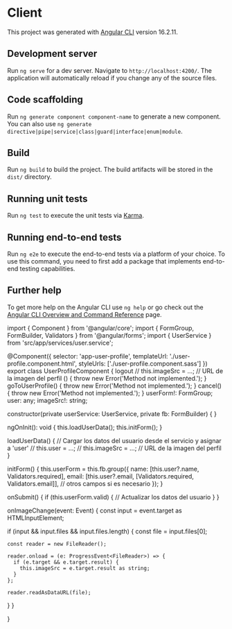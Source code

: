 # Client

This project was generated with [Angular CLI](https://github.com/angular/angular-cli) version 16.2.11.

## Development server

Run `ng serve` for a dev server. Navigate to `http://localhost:4200/`. The application will automatically reload if you change any of the source files.

## Code scaffolding

Run `ng generate component component-name` to generate a new component. You can also use `ng generate directive|pipe|service|class|guard|interface|enum|module`.

## Build

Run `ng build` to build the project. The build artifacts will be stored in the `dist/` directory.

## Running unit tests

Run `ng test` to execute the unit tests via [Karma](https://karma-runner.github.io).

## Running end-to-end tests

Run `ng e2e` to execute the end-to-end tests via a platform of your choice. To use this command, you need to first add a package that implements end-to-end testing capabilities.

## Further help

To get more help on the Angular CLI use `ng help` or go check out the [Angular CLI Overview and Command Reference](https://angular.io/cli) page.


import { Component } from '@angular/core';
import { FormGroup, FormBuilder, Validators } from '@angular/forms';
import { UserService } from 'src/app/services/user.service';

@Component({
  selector: 'app-user-profile',
  templateUrl: './user-profile.component.html',
  styleUrls: ['./user-profile.component.sass']
})
export class UserProfileComponent {
logout // this.imageSrc = ...; // URL de la imagen del perfil
() {
throw new Error('Method not implemented.');
}
goToUserProfile() {
throw new Error('Method not implemented.');
}
cancel() {
throw new Error('Method not implemented.');
}
  userForm!: FormGroup;
  user: any;
  imageSrc!: string;

  constructor(private userService: UserService, private fb: FormBuilder) { }

  ngOnInit(): void {
    this.loadUserData();
    this.initForm();
  }

  loadUserData() {
    // Cargar los datos del usuario desde el servicio y asignar a 'user'
    // this.user = ...;
    // this.imageSrc = ...; // URL de la imagen del perfil
  }

  initForm() {
    this.userForm = this.fb.group({
      name: [this.user?.name, Validators.required],
      email: [this.user?.email, [Validators.required, Validators.email]],
      // otros campos si es necesario
    });
  }

  onSubmit() {
    if (this.userForm.valid) {
      // Actualizar los datos del usuario
    }
  }



onImageChange(event: Event) {
  const input = event.target as HTMLInputElement;

  if (input && input.files && input.files.length) {
    const file = input.files[0];

    const reader = new FileReader();

    reader.onload = (e: ProgressEvent<FileReader>) => {
      if (e.target && e.target.result) {
        this.imageSrc = e.target.result as string;
      }
    };

    reader.readAsDataURL(file);
  }
}


}











  

